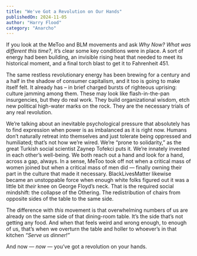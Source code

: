 ```yaml
---
title: "We've Got a Revolution on Our Hands"
publishedOn: 2024-11-05
author: "Harry Flood"
category: "Anarcho"
---
```


If you look at the MeToo and BLM movements and ask *Why Now? What was different this time?*, it’s clear some key conditions were in place. A sort of energy had been building, an invisible rising heat that needed to meet its historical moment, and a final torch blast to get it to Fahrenheit 451.

The same restless revolutionary energy has been brewing for a century and a half in the shadow of consumer capitalism, and it too is going to make itself felt. It already has – in brief charged bursts of righteous uprising: culture jamming among them. These may look like flash-in-the-pan insurgencies, but they do real work. They build organizational wisdom, etch new political high-water marks on the rock. They are the necessary trials of any real revolution.

We’re talking about an inevitable psychological pressure that absolutely has to find expression when power is as imbalanced as it is right now. Humans don’t naturally retreat into themselves and just tolerate being oppressed and humiliated; that’s not how we’re wired. We’re “prone to solidarity,” as the great Turkish social scientist Zaynep Tofekci puts it. We’re innately invested in each other’s well-being. We both reach out a hand and look for a hand, across a gap, always. In a sense, MeToo took off not when a critical mass of women joined but when a critical mass of men did — finally owning their part in the culture that made it necessary. BlackLivesMatter likewise became an unstoppable force when enough white folks figured out it was a little bit *their* knee on George Floyd’s neck. That is the required social mindshift: the collapse of the Othering. The redistribution of chairs from opposite sides of the table to the same side.

The difference with *this* movement is that overwhelming numbers of us are already on the same side of that dining-room table. It’s the side that’s not getting any food. And when that feels weird and wrong enough, to enough of us, that’s when we overturn the table and holler to whoever’s in that kitchen *“Serve us dinner!”*

And now — *now* — you’ve got a revolution on your hands.
